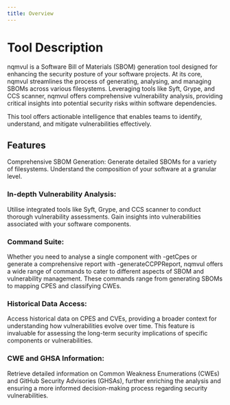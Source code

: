 ```yaml
---
title: Overview
---
```

# Tool Description

nqmvul is a Software Bill of Materials (SBOM) generation tool designed for enhancing the security posture of your software projects. At its core, nqmvul streamlines the process of generating, analysing, and managing SBOMs across various filesystems. Leveraging tools like Syft, Grype, and CCS scanner, nqmvul offers comprehensive vulnerability analysis, providing critical insights into potential security risks within software dependencies.

This tool offers actionable intelligence that enables teams to identify, understand, and mitigate vulnerabilities effectively.

## Features
Comprehensive SBOM Generation: Generate detailed SBOMs for a variety of filesystems. Understand the composition of your software at a granular level.

### In-depth Vulnerability Analysis: 
Utilise integrated tools like Syft, Grype, and CCS scanner to conduct thorough vulnerability assessments. Gain insights into vulnerabilities associated with your software components.

### Command Suite: 
Whether you need to analyse a single component with -getCpes or generate a comprehensive report with -generateCCPPReport, nqmvul offers a wide range of commands to cater to different aspects of SBOM and vulnerability management. These commands range from generating SBOMs to mapping CPES and classifying CWEs.

### Historical Data Access:
Access historical data on CPES and CVEs, providing a broader context for understanding how vulnerabilities evolve over time. This feature is invaluable for assessing the long-term security implications of specific components or vulnerabilities.

### CWE and GHSA Information:
Retrieve detailed information on Common Weakness Enumerations (CWEs) and GitHub Security Advisories (GHSAs), further enriching the analysis and ensuring a more informed decision-making process regarding security vulnerabilities.

